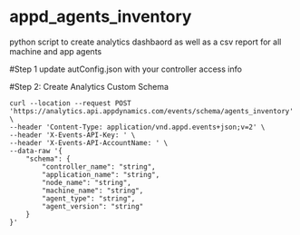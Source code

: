 # appd_agents_inventory
python script to create analytics dashbaord as well as a csv report for all machine and app agents

#Step 1
update autConfig.json with your controller access info 

#Step 2: Create Analytics Custom Schema 
```
curl --location --request POST 'https://analytics.api.appdynamics.com/events/schema/agents_inventory' \
--header 'Content-Type: application/vnd.appd.events+json;v=2' \
--header 'X-Events-API-Key: ' \
--header 'X-Events-API-AccountName: ' \
--data-raw '{
    "schema": {
        "controller_name": "string",
        "application_name": "string",
        "node_name": "string",
        "machine_name": "string",
        "agent_type": "string",
        "agent_version": "string"
    }
}'

```

